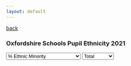 ```yaml
---
layout: default
---
```

[back](./)

<h3>Oxfordshire Schools Pupil Ethnicity 2021</h3>

<!-- Load d3.js -->
<script src="https://d3js.org/d3.v4.js"></script>

<script>
function val() {
    d = document.getElementById("EL").value;
    return(d)
}
</script>

<!--Add E/L filter-->
<select id="EL" onchange="update(val())">
  <option value="Count" >% Ethnic Minority</option>
  <option value="Lcount" >% Non English First Language</option>
</select>

<!--Add sector filter-->
<select id="Sector" onchange="update(val())">
  <option value="Total">Total</option>
  <option value="Primary">Primary</option>
  <option value="Secondary">Secondary</option>
</select>

<!-- Create a div where the graph will take place -->
<div id="my_dataviz"></div>

<script>

// set the dimensions and margins of the graph
var margin = {top: 30, right: 30, bottom: 70, left: 60};
var  width = 370;
var  height = 300;

// append the svg object to the body of the page
var svg = d3.select("#my_dataviz")
  .append("svg")
    .attr("width", width + margin.left + margin.right)
    .attr("height", height + margin.top + margin.bottom)
  .append("g")
    .attr("transform",
          "translate(" + margin.left + "," + margin.top + ")");

// Initialize the X axis
var x = d3.scaleBand()
  .range([ 0, width ])
  .padding(0.2);
var xAxis = svg.append("g")
  .attr("transform", "translate(0," + height + ")")

// Initialize the Y axis
var y = d3.scaleLinear()
  .range([ height, 0]);

// hide y axis
//var yAxis = svg.append("g")
//  .attr("class","myYaxis")


// A function that create / update the plot for a given variable:
function update(selectedVar) {

  // Parse the Data
  d3.csv("https://raw.githubusercontent.com/Alickbird/OxInsight-charts/main/Ethnicity_article_data.csv", function(data) {

    // filter data
    var selection = d3.select("#Sector").node().value
    data = data.filter(function(d){return d.PorS == selection}); 

    // X axis
    x.domain(data.map(function(d) { return d.District ; }))
    xAxis.transition().duration(1000).call(d3.axisBottom(x)).selectAll("text").style("text-anchor", "end").attr("transform", "rotate(-30)")

    // Add Y axis
    y.domain([0, 0.6]);

// hide y axis
//   yAxis.transition().duration(1000).call(d3.axisLeft(y).tickFormat(d3.format(".0%")));
    
    /* tooltip a bit buggy, commented out
    // create a tooltip
    var Tooltip = d3.select("#my_dataviz")
      .append("div")
      .style("opacity", 0)
      .attr("class", "tooltip")
      .style("position", "absolute")
      .style("background-color", "white")
      .style("border", "solid")
      .style("border-width", "2px")
      .style("border-radius", "5px")
      .style("padding", "5px")

      //formatter for tooltip
      var formatter = d3.format(".3n");

      // Three function that change the tooltip when user hover / move / leave a cell
      var mouseover = function(d) {
        Tooltip
          .style("opacity", 1)
      }
      var mousemove = function(d) {
        fix = val()
        Tooltip
          .html(formatter(d[fix]*100)+"%")
            .style("left", (d3.event.pageX) + "px")
            .style("top", (d3.event.pageY) + "px")
      }
      var mouseleave = function(d) {
        Tooltip
          .style("opacity", 0)
      }
     
    */
    // variable u: map data to existing bars
    var u = svg.selectAll("rect")
      .data(data)
    // update bars
    u
      .enter()
      .append("rect")
      //  .on("mouseover", mouseover)
      //  .on("mousemove", mousemove)
      //  .on("mouseleave", mouseleave)
      .merge(u)
      .transition()
      .duration(1000)
        .attr("x", function(d) { return x(d.District ); })
        .attr("y", function(d) { return y(d[selectedVar]); }) 
        .attr("width", x.bandwidth())
        .attr("height", function(d) { return height - y(d[selectedVar]); })
        .attr("fill", "#69b3a2")


    //formatter for labels
    var formatter = d3.format(".0%");

    // update labels
    var z = svg.selectAll(".barText")
      .data(data)
    z
      .enter()
      .append("text")
      .merge(z)
      .transition()
      .duration(1000)
         .attr("class", "barText")
         .attr("x", function(d, i) {return x(d.District )+8;})
         .attr("y", height-3) 
         .text( function(d) {return formatter(d[selectedVar];})
         .attr("fill", "white")
         .attr("font-family" , "sans-serif")
         .attr("font-size" , "14px")
  })

}

// Initialize plot
update('Count')

</script>


